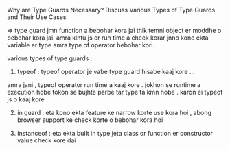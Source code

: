 

Why are Type Guards Necessary? Discuss Various Types of Type Guards and Their Use Cases




=> type guard jmn function a bebohar kora jai thik temni object er moddhe o bebohar kora jai.
amra kintu js er run time a check korar jnno kono ekta variable er type amra type of operator bebohar kori. 




 



various types of type guards : 

1. typeof : 
typeof operator je vabe type guard hisabe kaaj kore ...


amra jani , typeof operator run time a kaaj kore . jokhon se runtime a execution hobe tokon se bujhte parbe tar type ta kmn hobe . karon ei typeof js o kaaj kore .

2. in guard : 
eta kono ekta feature ke narrow korte use kora hoi , abong browser support ke check korte o bebohar kora hoi

3. instanceof :
 eta ekta built in type jeta class or function er constructor value check kore dai

